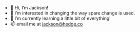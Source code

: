 - 👋 Hi, I’m Jackson!
- 👀 I’m interested in changing the way spare change is used. 
- 🌱 I’m currently learning a little bit of everything!
- 📫 email me at jackson@hedge.co


